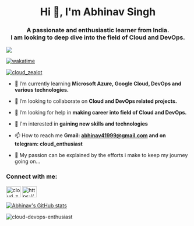 <h1 align="center">Hi 👋, I'm Abhinav Singh</h1>

<h3 align="center">A passionate and enthusiastic learner from India.<br> I am looking to deep dive into the field of Cloud and DevOps.</h3>

![](https://komarev.com/ghpvc/?username=cloud-devops-enthusiast&color=brightgreen)

[![wakatime](https://wakatime.com/badge/user/fb51e98c-3adf-4260-a9c6-172a980deda7.svg)](https://wakatime.com/@fb51e98c-3adf-4260-a9c6-172a980deda7)

<p align="left"> <a href="https://twitter.com/cloud_zealot" target="blank"><img src="https://img.shields.io/twitter/follow/cloud_zealot?logo=twitter&style=for-the-badge" alt="cloud_zealot" /></a> </p>

- 🌱 I’m currently learning **Microsoft Azure, Google Cloud, DevOps and various technologies.**

- 👯 I’m looking to collaborate on **Cloud and DevOps related projects.**

- 🤝 I’m looking for help in **making career into field of Cloud and DevOps.**

- 👀 I'm interested in **gaining new skills and technologies**

- 📫 How to reach me **Gmail: abhinav41999@gmail.com and on telegram: cloud_enthusiast**

- 🏁 My passion can be explained by the efforts i make to keep my journey going on...

<h3 align="left">Connect with me:</h3>

<p align="left">
<a href="https://twitter.com/cloud_zealot" target="blank"><img align="center" src="https://raw.githubusercontent.com/rahuldkjain/github-profile-readme-generator/master/src/images/icons/Social/twitter.svg" alt="cloud_zealot" height="30" width="40" /></a>
<a href="https://www.linkedin.com/in/cloudenthusiast/" target="blank"><img align="center" src="https://raw.githubusercontent.com/rahuldkjain/github-profile-readme-generator/master/src/images/icons/Social/linked-in-alt.svg" alt="https://www.linkedin.com/in/cloudenthusiast/" height="30" width="40" /></a>

[![Abhinav's GitHub stats](https://github-readme-stats.vercel.app/api?username=cloud-devops-enthusiast&theme=nightowl)](https://github.com/anuraghazra/github-readme-stats)

<p><img align="center" src="https://github-readme-streak-stats.herokuapp.com/?user=cloud-devops-enthusiast&" alt="cloud-devops-enthusiast" /></p>

<!--
**cloud-devops-enthusiast/cloud-devops-enthusiast** is a ✨ _special_ ✨ repository because its `README.md` (this file) appears on your GitHub profile.

Here are some ideas to get you started:

- 🔭 I’m currently working on ...
- 🌱 I’m currently learning ...
- 👯 I’m looking to collaborate on ...
- 🤔 I’m looking for help with ...
- 💬 Ask me about ...
- 📫 How to reach me: ...
- 😄 Pronouns: ...
- ⚡ Fun fact: ...
-->
